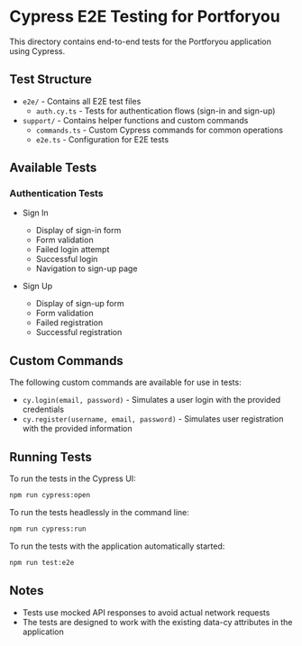 # Cypress E2E Testing for Portforyou

This directory contains end-to-end tests for the Portforyou application using
Cypress.

## Test Structure

- `e2e/` - Contains all E2E test files
  - `auth.cy.ts` - Tests for authentication flows (sign-in and sign-up)
- `support/` - Contains helper functions and custom commands
  - `commands.ts` - Custom Cypress commands for common operations
  - `e2e.ts` - Configuration for E2E tests

## Available Tests

### Authentication Tests

- Sign In

  - Display of sign-in form
  - Form validation
  - Failed login attempt
  - Successful login
  - Navigation to sign-up page

- Sign Up
  - Display of sign-up form
  - Form validation
  - Failed registration
  - Successful registration

## Custom Commands

The following custom commands are available for use in tests:

- `cy.login(email, password)` - Simulates a user login with the provided
  credentials
- `cy.register(username, email, password)` - Simulates user registration with
  the provided information

## Running Tests

To run the tests in the Cypress UI:

```bash
npm run cypress:open
```

To run the tests headlessly in the command line:

```bash
npm run cypress:run
```

To run the tests with the application automatically started:

```bash
npm run test:e2e
```

## Notes

- Tests use mocked API responses to avoid actual network requests
- The tests are designed to work with the existing data-cy attributes in the
  application
